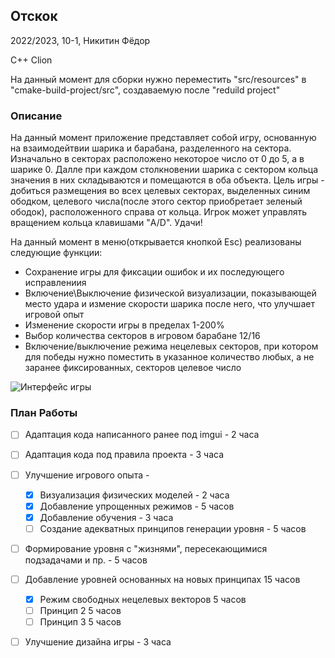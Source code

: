 ## Отскок
2022/2023, 10-1, Никитин Фёдор

С++ Clion

На данный момент для сборки нужно переместить "src/resources" в "cmake-build-project/src", создаваемую после "reduild project"

### Описание

На данный момент приложение представляет собой игру, основанную на взаимодейтвии шарика и барабана, разделенного на сектора. Изначально в секторах расположено некоторое число от 0 до 5, а в шарике 0. Далле при каждом столкновении шарика с сектором кольца значения в них складываются и помещаются в оба объекта. Цель игры - добиться размещения во всех целевых секторах, выделенных синим ободком, целевого числа(после этого сектор приобретает зеленый ободок), расположенного справа от кольца. Игрок может управлять вращением кольца клавишами "A/D". Удачи!

На данный момент в меню(открывается кнопкой Esc) реализованы следующие функции:
- Сохранение игры для фиксации ошибок и их последующего исправлениия
- Включение\Выключение физической визуализации, показывающей место удара и измение скорости шарика после него, что улучшает игровой опыт
- Изменение скорости игры в пределах 1-200%
- Выбор количества секторов в игровом барабане 12/16
- Включение/выключение режима нецелевых секторов, при котором для победы нужно поместить в указанное количество любых, а не заранее фиксированных, секторов целевое число

![Интерфейс игры](https://user-images.githubusercontent.com/113089910/214649576-b5aef993-3d42-4727-811d-db4df0654b6b.png)

### План Работы

- [ ] Адаптация кода написанного ранее под imgui - 2 часа
- [ ] Адаптация кода под правила проекта - 3 часа
- [ ] Улучшение игрового опыта - 
  * [x] Визуализация физических моделей - 2 часа 
  * [x] Добавление упрощенных режимов - 5 часов
  * [x] Добавление обучения - 3 часа
  * [ ] Создание адекватных принципов генерации уровня - 5 часов
- [ ] Формирование уровня с "жизнями", пересекающимися подзадачами и пр. -  5 часов
- [ ] Добавление уровней основанных на новых принципах 15 часов
  * [x] Режим свободных нецелевых векторов 5 часов
  * [ ] Принцип 2 5 часов
  * [ ] Принцип 3 5 часов
- [ ] Улучшение дизайна игры - 3 часа

